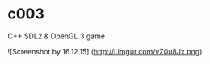 # c003
C++ SDL2 &amp; OpenGL 3 game

![Screenshot by 16.12.15]
(http://i.imgur.com/vZ0u8Jx.png)

<!--![Screenshot by 5.12.15]
(http://i.imgur.com/atZIiPz.png)-->
